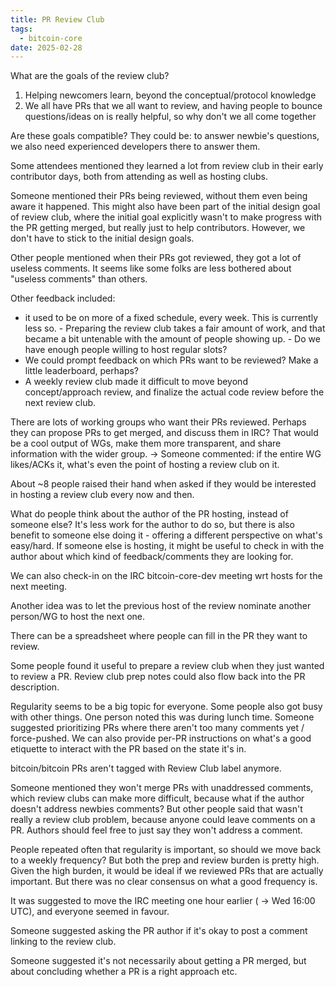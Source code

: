 ```yaml
---
title: PR Review Club
tags:
  - bitcoin-core
date: 2025-02-28
---
```


What are the goals of the review club?

1) Helping newcomers learn, beyond the conceptual/protocol knowledge
2) We all have PRs that we all want to review, and having people to bounce
   questions/ideas on is really helpful, so why don't we all come together

Are these goals compatible? They could be: to answer newbie's questions, we also
need experienced developers there to answer them.

Some attendees mentioned they learned a lot from review club in their early
contributor days, both from attending as well as hosting clubs.

Someone mentioned their PRs being reviewed, without them even being aware it
happened. This might also have been part of the initial design goal of review
club, where the initial goal explicitly wasn't to make progress with the PR
getting merged, but really just to help contributors. However, we don't have to
stick to the initial design goals.

Other people mentioned when their PRs got reviewed, they got a lot of useless
comments. It seems like some folks are less bothered about "useless comments"
than others.

Other feedback included:

- it used to be on more of a fixed schedule, every week. This is currently less
	so. - Preparing the review club takes a fair amount of work, and that became a
	bit untenable with the amount of people showing up. - Do we have enough people
	willing to host regular slots?
- We could prompt feedback on which PRs want to be reviewed? Make a little
  leaderboard, perhaps?
- A weekly review club made it difficult to move beyond concept/approach review,
  and finalize the actual code review before the next review club.

There are lots of working groups who want their PRs reviewed. Perhaps they can
propose PRs to get merged, and discuss them in IRC? That would be a cool output
of WGs, make them more transparent, and share information with the wider group.
-> Someone commented: if the entire WG likes/ACKs it, what's even the point of
hosting a review club on it.

About ~8 people raised their hand when asked if they would be interested in
hosting a review club every now and then.

What do people think about the author of the PR hosting, instead of someone
else? It's less work for the author to do so, but there is also benefit to
someone else doing it - offering a different perspective on what's easy/hard. If
someone else is hosting, it might be useful to check in with the author about
which kind of feedback/comments they are looking for.

We can also check-in on the IRC bitcoin-core-dev meeting wrt hosts for the next
meeting.

Another idea was to let the previous host of the review nominate another
person/WG to host the next one.

There can be a spreadsheet where people can fill in the PR they want to review.

Some people found it useful to prepare a review club when they just wanted to
review a PR. Review club prep notes could also flow back into the PR
description.

Regularity seems to be a big topic for everyone. Some people also got busy with
other things. One person noted this was during lunch time. Someone suggested
prioritizing PRs where there aren't too many comments yet / force-pushed. We can
also provide per-PR instructions on what's a good etiquette to interact with the
PR based on the state it's in.

bitcoin/bitcoin PRs aren't tagged with Review Club label anymore.

Someone mentioned they won't merge PRs with unaddressed comments, which review
clubs can make more difficult, because what if the author doesn't address
newbies comments? But other people said that wasn't really a review club
problem, because anyone could leave comments on a PR. Authors should feel free
to just say they won't address a comment.

People repeated often that regularity is important, so should we move back to a
weekly frequency? But both the prep and review burden is pretty high. Given the
high burden, it would be ideal if we reviewed PRs that are actually important.
But there was no clear consensus on what a good frequency is.

It was suggested to move the IRC meeting one hour earlier ( -> Wed 16:00 UTC),
and everyone seemed in favour.

Someone suggested asking the PR author if it's okay to post a comment linking to
the review club.

Someone suggested it's not necessarily about getting a PR merged, but about
concluding whether a PR is a right approach etc.
